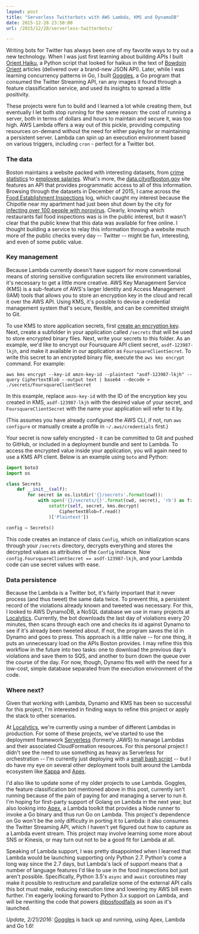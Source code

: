 ```yaml
---
layout: post
title: "Serverless Twitterbots with AWS Lambda, KMS and DynamoDB"
date: 2015-12-28 23:50:00
url: /2015/12/28/serverless-twitterbots/

---
```


Writing bots for Twitter has always been one of my favorite ways to try out a new technology. When I was just first learning about building APIs I built [Orient Haiku](https://twitter.com/orientku), a Python script that looked for haikus in the text of [Bowdoin Orient](http://bowdoinorient.com) articles (delivered over a brand-new JSON API). Later, while I was learning concurrency patterns in Go, I built [Goggles](https://twitter.com/gogglesbot), a Go program that consumed the Twitter Streaming API, ran any images it found through a feature classification service, and used its insights to spread a little positivity.

These projects were fun to build and I learned a lot while creating them, but eventually I let both stop running for the same reason: the cost of running a server, both in terms of dollars and hours to maintain and secure it, was too high. AWS Lambda offers a way out of this pickle, providing computing resources on-demand without the need for either paying for or maintaining a persistent server. Lambda can spin up an execution environment based on various triggers, including `cron` - perfect for a Twitter bot.

### The data
Boston maintains a website packed with interesting datasets, from [crime statistics](https://data.cityofboston.gov/Public-Safety/Crime-Incident-Reports/7cdf-6fgx) to [employee salaries](https://data.cityofboston.gov/Finance/Employee-Earnings-Report-2014/4swk-wcg8). What's more, the [data.cityofboston.gov](https://data.cityofboston.gov) site features an API that provides programmatic access to all of this information. Browsing through the datasets in December of 2015, I came across the [Food Establishment Inspections](https://data.cityofboston.gov/Health/Food-Establishment-Inspections/qndu-wx8w) log, which caught my interest because the Chipotle near my apartment had just been shut down by the city for [infecting over 100 people with norovirus](http://www.nytimes.com/2015/12/10/business/officials-confirm-norovirus-in-a-chipotle-outbreak.html). Clearly, knowing which restaurants fail food inspections was is in the public interest, but it wasn't clear that the public knew that this data was available for free online. I thought building a service to relay this information through a website much more of the public checks every day -- Twitter -- might be fun, interesting, and even of some public value.


### Key management
Because Lambda currently doesn't have support for more conventional means of storing sensitive configuration secrets like environment variables, it's necessary to get a little more creative. AWS Key Management Service (KMS) is a sub-feature of AWS's larger Identity and Access Management (IAM) tools that allows you to store an encryption key in the cloud and recall it over the AWS API. Using KMS, it's possible to devise a credential management system that's secure, flexible, and can be committed straight to Git.

To use KMS to store application secrets, first [create an encryption key](https://docs.aws.amazon.com/kms/latest/developerguide/create-keys.html). Next, create a subfolder in your application called `/secrets` that will be used to store encrypted binary files. Next, write your secrets to this folder. As an example, we'd like to encrypt our Foursquare API client secret, `asdf-123987-lkjh`, and make it available in our application as `FoursquareClientSecret`. To write this secret to an encrypted binary file, execute the `aws kms encrypt` command. For example:

    aws kms encrypt --key-id amzn-key-id --plaintext "asdf-123987-lkjh" --query CiphertextBlob --output text | base64 --decode > ./secrets/FoursquareClientSecret


In this example, replace `amzn-key-id` with the ID of the encryption key you created in KMS, `asdf-123987-lkjh` with the desired value of your secret, and `FoursquareClientSecret` with the name your application will refer to it by.

(This assumes you have already configured the AWS CLI, if not, run `aws configure` or manually create a profile in `~/.aws/credentials` first.)

Your secret is now safely encrypted - it can be committed to Git and pushed to GitHub, or included in a deployment bundle and sent to Lambda. To access the encrypted value inside your application, you will again need to use a KMS API client. Below is an example using `boto` and Python:

```python
import boto3
import os

class Secrets
    def __init__(self):
        for secret in os.listdir('{}/secrets'.format(cwd)):
            with open('{}/secrets/{}'.format(cwd, secret), 'rb') as f:
                setattr(self, secret, kms.decrypt(
                    CiphertextBlob=f.read()
                )['Plaintext'])

config = Secrets()
```


This code creates an instance of class `Config`, which on initialization scans through your `/secrets` directory, decrypts everything and stores the decrypted values as attributes of the `Config` instance. Now `config.FoursquareClientSecret == asdf-123987-lkjh`, and your Lambda code can use secret values with ease.


### Data persistence
Because the Lambda is a Twitter bot, it's fairly important that it never process (and thus tweet) the same data twice. To prevent this, a persistent record of the violations already known and tweeted was necessary. For this, I looked to AWS DynamoDB, a NoSQL database we use in many projects at [Localytics](https://localytics.com). Currently, the bot downloads the last day of violations every 20 minutes, then scans through each one and checks its id against Dynamo to see if it's already been tweeted about. If not, the program saves the id in Dynamo and goes to press. This approach is a little naïve -- for one thing, it puts an unnecessary load on the APIs Boston provides. I may refine this this workflow in the future into two tasks: one to download the previous day's violations and save them to SQS, and another to burn down the queue over the course of the day. For now, though, Dynamo fits well with the need for a low-cost, simple database separated from the execution environment of the code.


### Where next?
Given that working with Lambda, Dynamo and KMS has been so successful for this project, I'm interested in finding ways to refine this project or apply the stack to other scenarios.

At [Localytics](https://localytics.com), we're currently using a number of different Lambdas in production. For some of these projects, we've started to use the deployment framework [Serverless](https://github.com/serverless/serverless) (formerly JAWS) to manage Lambdas and their associated CloudFormation resources. For this personal project I didn't see the need to use something as heavy as Serverless for orchestration -- I'm currently just deploying with a [small bash script](https://github.com/bjacobel/bosfoodfails/tree/master/deploy.sh) -- but I do have my eye on several other deployment tools built around the Lambda ecosystem like [Kappa](https://github.com/garnaat/kappa) and [Apex](https://github.com/apex/apex).

I'd also like to update some of my older projects to use Lambda. Goggles, the feature classification bot mentioned above in this post, currently isn't running because of the pain of paying for and managing a server to run it. I'm hoping for first-party support of Golang on Lambda in the next year, but also looking into [Apex](https://github.com/apex/apex), a Lambda toolkit that provides a Node runner to invoke a Go binary and thus run Go on Lambda. This project's dependence on Go won't be the only difficulty in porting it to Lambda: it also consumes the Twitter Streaming API, which I haven't yet figured out how to capture as a Lambda event stream. This project may involve learning some more about SNS or Kinesis, or may turn out not to be a good fit for Lambda at all.

Speaking of Lambda support, I was pretty disappointed when I learned that Lambda would be launching supporting only Python 2.7. Python's come a long way since the 2.7 days, but Lambda's lack of support means that a number of language features I'd like to use in the food inspections bot just aren't possible. Specifically, Python 3.5's `async` and `await` coroutines may make it possible to restructure and parallelize some of the external API calls this bot must make, reducing execution time and lowering my AWS bill even further. I'm eagerly looking forward to Python 3.x support on Lambda, and will be rewriting the code that powers [@bosfoodfails](https://twitter.com/bosfoodfails) as soon as it's launched.

*Update, 2/21/2016:* [Goggles](https://twitter.com/gogglesbot) is back up and running, using Apex, Lambda and Go 1.6!
